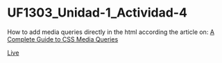 # UF1303_Unidad-1_Actividad-4

How to add media queries directly in the html according the article on: [A Complete Guide to CSS Media Queries ](https://css-tricks.com/a-complete-guide-to-css-media-queries/)


[Live](https://mihaly-ale.github.io/mihaly-ale-UF1303_Unidad-1_Actividad-4/)
